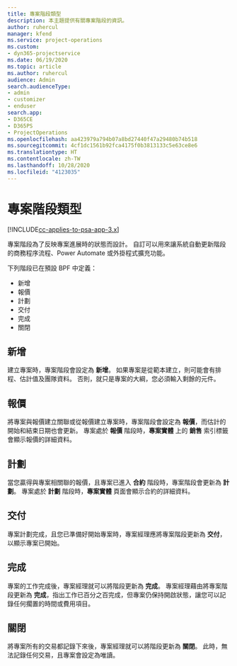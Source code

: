 ```yaml
---
title: 專案階段類型
description: 本主題提供有關專案階段的資訊。
author: ruhercul
manager: kfend
ms.service: project-operations
ms.custom:
- dyn365-projectservice
ms.date: 06/19/2020
ms.topic: article
ms.author: ruhercul
audience: Admin
search.audienceType:
- admin
- customizer
- enduser
search.app:
- D365CE
- D365PS
- ProjectOperations
ms.openlocfilehash: aa423979a794b07a8bd27440f47a29480b74b518
ms.sourcegitcommit: 4cf1dc1561b92fca4175f0b3813133c5e63ce8e6
ms.translationtype: HT
ms.contentlocale: zh-TW
ms.lasthandoff: 10/28/2020
ms.locfileid: "4123035"
---
```

# <a name="project-stage-types"></a>專案階段類型 

[!INCLUDE[cc-applies-to-psa-app-3.x](../includes/cc-applies-to-psa-app-3x.md)]

專案階段為了反映專案進展時的狀態而設計。 自訂可以用來讓系統自動更新階段的商務程序流程、Power Automate 或外掛程式擴充功能。

下列階段已在預設 BPF 中定義：

- 新增​​
- 報價
- 計劃
- 交付
- 完成
- 關閉 

## <a name="new"></a>新增

建立專案時，專案階段會設定為 **新增**。 如果專案是從範本建立，則可能會有排程、估計值及團隊資料。 否則，就只是專案的大綱，您必須輸入剩餘的元件。

## <a name="quote"></a>報價

將專案與報價建立關聯或從報價建立專案時，專案階段會設定為 **報價**，而估計的開始和結束日期也會更新。 專案處於 **報價** 階段時，**專案實體** 上的 **銷售** 索引標籤會顯示報價的詳細資料。

## <a name="plan"></a>計劃

當您贏得與專案相關聯的報價，且專案已進入 **合約** 階段時，專案階段會更新為 **計劃**。 專案處於 **計劃** 階段時，**專案實體** 頁面會顯示合約的詳細資料。

## <a name="deliver"></a>交付

專案計劃完成，且您已準備好開始專案時，專案經理應將專案階段更新為 **交付**，以顯示專案已開始。

## <a name="complete"></a>完成 

專案的工作完成後，專案經理就可以將階段更新為 **完成**。 專案經理藉由將專案階段更新為 **完成**，指出工作已百分之百完成，但專案仍保持開啟狀態，讓您可以記錄任何擱置的時間或費用項目。

## <a name="close"></a>關閉

將專案所有的交易都記錄下來後，專案經理就可以將階段更新為 **關閉**。 此時，無法記錄任何交易，且專案會設定為唯讀。
